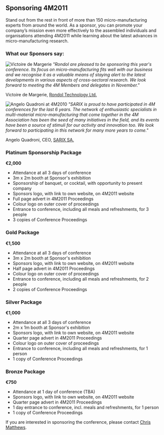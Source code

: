 ## Sponsoring 4M2011

Stand out from the rest in front of more than 150 micro-manufacturing experts from around the world. As a sponsor, you can promote your company’s mission even more effectively to the assembled individuals and organisations attending 4M2011 while learning about the latest advances in micro-manufacturing research.
<!--break-->
### What our Sponsors say:

  
![Victoire de Margerie](/4m-association/assets/images/Photo-Victoire_web.jpg)   *"Rondol are pleased to be sponsoring this year's conference. Its focus on micro-manufacturing fits well with our business and we recognise it as a valuable means of staying alert to the latest developments in various aspects of cross-sectoral research. We look forward to meeting the 4M Members and delegates in November."*    

Victoire de Margerie, [Rondol Technology Ltd.](http://www.rondol.com/)  
     
![Angelo Quadroni at 4M2010](/4m-association/assets/images/SARIX_crop4.jpg)  *"SARIX is proud to have participated in 4M conferences for the last 6 years. The network of enthusiastic specialists in multi-material micro-manufacturing that come together in the 4M Association has been the seed of many initiatives in the field, and its events have been a source of stimuli for our activity and innovation too. We look forward to participating in this network for many more years to come."*   
 
Angelo Quadroni, CEO, [SARIX SA.](http://sarix.com/)  
  




  
### Platinum Sponsorship Package

**€2,000**

* Attendance at all 3 days of conference  
* 3m x 2m booth at Sponsor's exhibition  
* Sponsorship of banquet, or cocktail, with opportunity to present company  
* Sponsors logo, with link to own website, on 4M2011 website
* Full page advert in 4M2011 Proceedings
* Colour logo on outer cover of proceedings
* Entrance to conference, including all meals and refreshments, for 3 people
* 3 copies of Conference Proceedings

### Gold Package

**€1,500**

* Attendance at all 3 days of conference  
* 3m x 2m booth at Sponsor's exhibition  
* Sponsors logo, with link to own website, on 4M2011 website  
* Half page advert in 4M2011 Proceedings
* Colour logo on outer cover of proceedings
* Entrance to conference, including all meals and refreshments, for 2 people
* 2 copies of Conference Proceedings


### Silver Package

**€1,000**

* Attendance at all 3 days of conference  
* 2m x 1m booth at Sponsor's exhibition  
* Sponsors logo, with link to own website, on 4M2011 website  
* Quarter page advert in 4M2011 Proceedings
* Colour logo on outer cover of proceedings
* Entrance to conference, including all meals and refreshments, for 1 person
* 1 copy of Conference Proceedings  
  
### Bronze Package

**€750**

* Attendance at 1 day of conference (TBA)  
* Sponsors logo, with link to own website, on 4M2011 website  
* Quarter page advert in 4M2011 Proceedings
* 1 day entrance to conference, incl. meals and refreshments, for 1 person
* 1 copy of Conference Proceedings  

  
If you are interested in sponsoring the conference, please contact [Chris Matthews](mailto:matthewscw@cf.ac.uk).